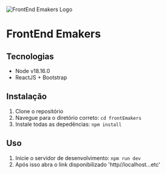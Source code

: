 ![FrontEnd Emakers Logo]([https://www.facebook.com/emakersjr/](https://encrypted-tbn0.gstatic.com/images?q=tbn:ANd9GcTDlJxEDk1-CHMKJ6lwtkhQ7_v9M4A8ze9kcUnG_vApKg&s))

# FrontEnd Emakers

## Tecnologias

- Node v18.16.0
- ReactJS + Bootstrap

## Instalação

1. Clone o repositório
2. Navegue para o diretório correto: `cd frontEmakers`
3. Instale todas as depedências: `npm install`

## Uso

1. Inicie o servidor de desenvolvimento: `npm run dev`
2. Após isso abra o link disponibilizado 'http//localhost...etc'

